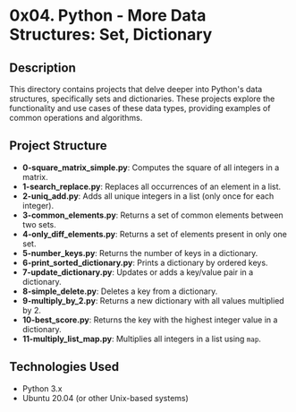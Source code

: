 # 0x04. Python - More Data Structures: Set, Dictionary

## Description
This directory contains projects that delve deeper into Python's data structures, specifically sets and dictionaries. These projects explore the functionality and use cases of these data types, providing examples of common operations and algorithms.

## Project Structure

- **0-square_matrix_simple.py**: Computes the square of all integers in a matrix.
- **1-search_replace.py**: Replaces all occurrences of an element in a list.
- **2-uniq_add.py**: Adds all unique integers in a list (only once for each integer).
- **3-common_elements.py**: Returns a set of common elements between two sets.
- **4-only_diff_elements.py**: Returns a set of elements present in only one set.
- **5-number_keys.py**: Returns the number of keys in a dictionary.
- **6-print_sorted_dictionary.py**: Prints a dictionary by ordered keys.
- **7-update_dictionary.py**: Updates or adds a key/value pair in a dictionary.
- **8-simple_delete.py**: Deletes a key from a dictionary.
- **9-multiply_by_2.py**: Returns a new dictionary with all values multiplied by 2.
- **10-best_score.py**: Returns the key with the highest integer value in a dictionary.
- **11-multiply_list_map.py**: Multiplies all integers in a list using `map`.

## Technologies Used
- Python 3.x
- Ubuntu 20.04 (or other Unix-based systems)

